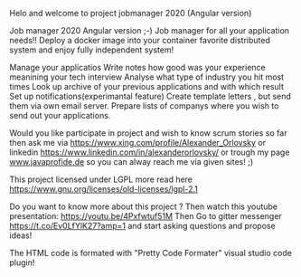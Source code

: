 Helo and welcome to project jobmanager 2020 (Angular version)

Job manager 2020 Angular version ;-) Job manager for all your application needs!! Deploy a docker image into your container favorite distributed system and enjoy fully independent system!

Manage your applicatios Write notes how good was your experience meanining your tech interview Analyse what type of industry you hit most times Look up archive of your previous applications and with which result Set up notifications(experimantal feature) Create template letters , but send them via own email server. Prepare lists of companys where you wish to send out your applications.

Would you like participate in project and wish to know scrum stories so far then ask me via https://www.xing.com/profile/Alexander_Orlovsky or linkedin https://www.linkedin.com/in/alexanderorlovsky/ or trough my page www.javaprofide.de so you can alway reach me via given sites! ;)

This project licensed under LGPL more read here https://www.gnu.org/licenses/old-licenses/lgpl-2.1

Do you want to know more about this project ? Then watch this youtube presentation: https://youtu.be/4Pxfwtuf51M Then Go to gitter messenger https://t.co/Ev0LfYlK27?amp=1 and start asking questions and propose ideas!

The HTML code is formated with "Pretty Code Formater" visual studio code plugin!

